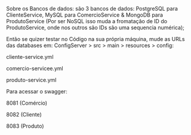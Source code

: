 Sobre os Bancos de dados:
são 3 bancos de dados: PostgreSQL para ClienteService,
MySQL para ComercioService & MongoDB para ProdutoService (Por ser NoSQL isso muda a fromatação de ID do ProdutoService, onde nos outros são IDs são uma sequencia numérica);

Então se quizer testar no Código na sua própria máquina, mude as URLs das databases em:  ConfigServer > src > main > resources > config:

cliente-service.yml

comercio-servicee.yml

produto-service.yml

Para acessar o swagger:

8081 (Comércio)

8082 (Cliente)

8083 (Produto)